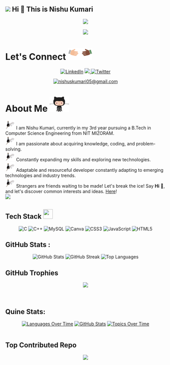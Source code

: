 <h2><img src="https://media.giphy.com/media/l1BgRvzvyk92jcQ9O/giphy.gif" width="50">  Hi  👋 This is Nishu Kumari </h2>

<p align="center">
 <a href="https://github.com/Nishusk/readme-typing-svg">
  <img src="https://readme-typing-svg.herokuapp.com/?lines=Welcome%20to%20My%20profile!👋;Front-end%20Developer%20👩‍💻;Building%20responsive%20websites%20📱;Excited%20to%20explore%20web%20development%20frameworks%20🚀;Always%20Eager%20to%20learn%20new%20things%20📚;Enthusiastic%20problem%20solver%20💡;Passionate%20about%20coding%20💻&font=Fira%20Code&center=true&width=630&height=45&color=A52A2A&vCenter=true&size=22">
</a>
</p>
<div align="center"> 
              
[![](https://visitcount.itsvg.in/api?id=Nishusk&label=Profile%20Views&color=12&icon=0&pretty=false)](https://visitcount.itsvg.in)

<!-- https://quotes-github-readme.vercel.app/api?type=horizontal&theme=radical -->
</div>  

# Let's Connect <img src="./img/handshake.gif" height="38px">
<div align="center">
 
 [![LinkedIn](https://img.shields.io/badge/LinkedIn-%230077B5.svg?logo=linkedin&logoColor=white)](https://www.linkedin.com/in/nishu-k-b7b34621a/)
  <a href="https://github.com/Nishusk" target="_blank">
<img src="https://img.shields.io/badge/GitHub-100000?style=for-the-badge&logo=github&logoColor=white"/>
</a>
[![Twitter](https://img.shields.io/badge/Twitter-%231DA1F2.svg?logo=Twitter&logoColor=white)](https://twitter.com/Nishusk05?t=QuTS5y4NNoFHpjdx9tNrnQ&s=09) 

<a href="mailto:nishuskumari05@gmail.com" target="_blank">
<img src="https://img.shields.io/badge/Gmail-D14836?style=for-the-badge&logo=gmail&logoColor=white" alt=nishuskumari05@gmail.com />
</a>
</div>

# About Me <img src="./img/about.gif" height="48px">

<img src="https://github.com/Nishusk/Nishusk/blob/main/img/pen.png" width="30" height="30"> I am Nishu Kumari, currently in my 3rd year pursuing a B.Tech in Computer Science Engineering from NIT MIZORAM.
<br />
<img src="https://github.com/Nishusk/Nishusk/blob/main/img/pen.png" width="30" height="30"> I am passionate about acquiring knowledge, coding, and problem-solving.
<br />
<img src="https://github.com/Nishusk/Nishusk/blob/main/img/pen.png" width="30" height="30"> Constantly expanding my skills and exploring new technologies.
<br />
<img src="https://github.com/Nishusk/Nishusk/blob/main/img/pen.png" width="30" height="30"> Adaptable and resourceful developer constantly adapting to emerging technologies and industry trends.
<br />
<img src="https://github.com/Nishusk/Nishusk/blob/main/img/pen.png" width="30" height="30"> Strangers are friends waiting to be made! Let's break the ice! Say **Hi** 👋, and let's discover common interests and ideas. [Here](https://www.linkedin.com/in/nishu-k-b7b34621a/)!
<br />
<img src="https://user-images.githubusercontent.com/73097560/115834477-dbab4500-a447-11eb-908a-139a6edaec5c.gif">



## Tech Stack <img src = "https://media3.giphy.com/media/3oKIPoIRrJDteB2Rc4/giphy.gif" width = "30" height = "30">
<div align="center">

![C](https://img.shields.io/badge/c-%2300599C.svg?style=for-the-badge&logo=c&logoColor=white) ![C++](https://img.shields.io/badge/c++-%2300599C.svg?style=for-the-badge&logo=c%2B%2B&logoColor=white) ![MySQL](https://img.shields.io/badge/mysql-%2300f.svg?style=for-the-badge&logo=mysql&logoColor=white) ![Canva](https://img.shields.io/badge/Canva-%2300C4CC.svg?style=for-the-badge&logo=Canva&logoColor=white)  ![CSS3](https://img.shields.io/badge/css3-%231572B6.svg?style=for-the-badge&logo=css3&logoColor=white) ![JavaScript](https://img.shields.io/badge/javascript-%23323330.svg?style=for-the-badge&logo=javascript&logoColor=%23F7DF1E) ![HTML5](https://img.shields.io/badge/html5-%23E34F26.svg?style=for-the-badge&logo=html5&logoColor=white)

</div>


## GitHub Stats :
<div align="center">
  <img src="https://github-readme-stats.vercel.app/api?username=Nishusk&theme=dark-blue&hide_border=false&include_all_commits=false&count_private=true&bg_color=121212" alt="GitHub Stats" />
  <img src="https://github-readme-streak-stats.herokuapp.com/?user=Nishusk&theme=dark&hide_border=false" alt="GitHub Streak" />
  <img src="https://github-readme-stats.vercel.app/api/top-langs/?username=Nishusk&theme=dark&hide_border=false&include_all_commits=false&count_private=true&layout=compact" alt="Top Languages" />
</div>


## GitHub Trophies
<div align="center">

![](https://github-trophies.vercel.app/?username=Nishusk&theme=onedark&no-frame=true&no-bg=true&margin-w=4
)
 
</div>

<br>

## Quine Stats:
<div align="center">
  <a href="https://stats.quine.sh/Nishusk/languages-over-time?theme=dark"><img src="https://stats.quine.sh/Nishusk/languages-over-time?theme=dark" alt="Languages Over Time" width="400" /></a>
  <a href="https://stats.quine.sh/Nishusk/github?theme=dark"><img src="https://stats.quine.sh/Nishusk/github?theme=dark" alt="GitHub Stats" width="250" /></a>
  <a href="https://stats.quine.sh/Nishusk/topics-over-time?theme=dark"><img src="https://stats.quine.sh/Nishusk/topics-over-time?theme=dark" alt="Topics Over Time" width="350" /></a>
</div>


<br>

## Top Contributed Repo
<div align="center">

![](https://github-contributor-stats.vercel.app/api?username=Nishusk&limit=5&theme=dark&combine_all_yearly_contributions=true)

